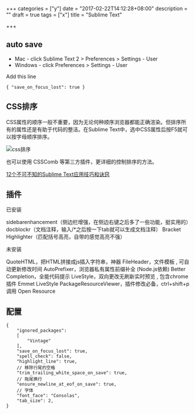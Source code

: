 +++
categories = ["y"]
date = "2017-02-22T14:12:28+08:00"
description = ""
draft = true
tags = ["x"]
title = "Sublime Text"

+++


## auto save


+ Mac - click Sublime Text 2 > Preferences > Settings - User
+ Windows - click Preferences > Settings - User

Add this line

```
{ "save_on_focus_lost": true }
```

##  CSS排序

CSS属性的顺序一般不重要，因为无论何种顺序浏览器都能正确渲染。但排序所有的属性还是有助于代码的整洁。在Sublime Text中，选中CSS属性后按F5就可以按字母顺序排序。

![css排序](http://segmentfault.com/img/bVchy6)

也可以使用 CSSComb 等第三方插件，更详细的控制排序的方法。

[12个不可不知的Sublime Text应用技巧和诀窍](https://segmentfault.com/a/1190000000505218#articleHeader0)


## 插件

已安装

sidebarenhancement（侧边栏增强，在侧边右键之后多了一些功能，挺实用的）
docblockr（文档注释，输入/*之后按一下tab就可以生成文档注释）
Bracket Highlighter（匹配括号高亮，自带的感觉高亮不强）

未安装

QuoteHTML，把HTML拼接成js插入字符串，神器
FileHeader，文件模板 , 可自动更新修改时间
AutoPrefixer，浏览器私有属性前缀补全 (Node.js依赖)
Better Completion，全能代码提示
LiveStyle，双向更改无刷新实时预览 , 包含chrome插件 Emmet LiveStyle
PackageResourceViewer，插件修改必备，ctrl+shift+p 调用 Open Resource

## 配置

```
{
	"ignored_packages":
	[
		"Vintage"
	],
	"save_on_focus_lost": true,
	"spell_check": false,
	"highlight_line": true,
	// 移除行尾的空格
	"trim_trailing_white_space_on_save": true,
	// 拖尾换行
	"ensure_newline_at_eof_on_save": true,
	// 字体
	"font_face": "Consolas",
	"tab_size": 2,
}
```




